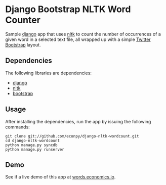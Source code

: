 Django Bootstrap NLTK Word Counter
==================================

Sample [django](http://github.com/django/django) app that uses [nltk](http://github.com/nltk/nltk) to count the number of occurrences of a given word in a selected text file, all wrapped up with a simple [Twitter Bootstrap](http://github.com/twitter/bootstrap) layout.

Dependencies
------------

The following libraries are dependencies:

* [django](https://github.com/django/django)
* [nltk](https://github.com/nltk/nltk)
* [bootstrap](https://github.com/twitter/bootstrap)


Usage
-----

After installing the dependencies, run the app by issuing the following commands:

    git clone git://github.com/econpy/django-nltk-wordcount.git
    cd django-nltk-wordcount
    python manage.py syncdb
    python manage.py runserver

Demo
----

See if a live demo of this app at [words.economics.io](http://words.economics.io).
